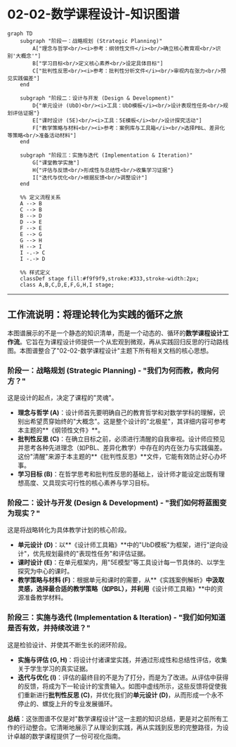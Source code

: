 # 02-02-数学课程设计-知识图谱

```mermaid
graph TD
    subgraph "阶段一：战略规划 (Strategic Planning)"
        A["理念与哲学<br/><i>参考：纲领性文件</i><br/>确立核心教育观<br/>识别'大概念'"]
        B["学习目标<br/>定义核心素养<br/>设定具体目标"]
        C["批判性反思<br/><i>参考：批判性分析文件</i><br/>审视内在张力<br/>预见实践偏差"]
    end

    subgraph "阶段二：设计与开发 (Design & Development)"
        D{"单元设计 (UbD)<br/><i>工具：UbD模板</i><br/>设计表现性任务<br/>规划评估证据"}
        E["课时设计 (5E)<br/><i>工具：5E模板</i><br/>设计探究活动"]
        F["教学策略与材料<br/><i>参考：案例库与工具箱</i><br/>选择PBL、差异化等策略<br/>准备活动材料"]
    end

    subgraph "阶段三：实施与迭代 (Implementation & Iteration)"
        G["课堂教学实施"]
        H{"评估与反馈<br/>形成性与总结性<br/>收集学习证据"}
        I["迭代与优化<br/>根据反馈<br/>调整设计"]
    end

    %% 定义流程关系
    A --> B
    C --> B
    B --> D
    D --> E
    F --> E
    E --> G
    G --> H
    H --> I
    I -.-> C
    I -.-> D

    %% 样式定义
    classDef stage fill:#f9f9f9,stroke:#333,stroke-width:2px;
    class A,B,C,D,E,F,G,H,I stage;
```

---

## 工作流说明：将理论转化为实践的循环之旅

本图谱展示的不是一个静态的知识清单，而是一个动态的、循环的**数学课程设计工作流**。它旨在为课程设计师提供一个从宏观到微观，再从实践回归反思的行动路线图。本图谱整合了"02-02-数学课程设计"主题下所有相关文档的核心思想。

### 阶段一：战略规划 (Strategic Planning) - "我们为何而教，教向何方？"

这是设计的起点，决定了课程的"灵魂"。

- **理念与哲学 (A)**：设计师首先要明确自己的教育哲学和对数学学科的理解，识别出希望贯穿始终的"大概念"。这是整个设计的"北极星"，其详细内容可参考本主题的**《纲领性文件》**。
- **批判性反思 (C)**：在确立目标之前，必须进行清醒的自我审视。设计师应预见并思考各种先进理念（如PBL、差异化教学）中存在的内在张力与实践偏差。这份"清醒"来源于本主题的**《批判性反思》**文件，它能有效防止好心办坏事。
- **学习目标 (B)**：在哲学思考和批判性反思的基础上，设计师才能设定出既有理想高度、又具现实可行性的核心素养与学习目标。

### 阶段二：设计与开发 (Design & Development) - "我们如何将蓝图变为现实？"

这是将战略转化为具体教学计划的核心阶段。

- **单元设计 (D)**：以**《设计师工具箱》**中的"UbD模板"为框架，进行"逆向设计"，优先规划最终的"表现性任务"和评估证据。
- **课时设计 (E)**：在单元框架内，用"5E模型"等工具设计每一节具体的、以学生探究为中心的课时。
- **教学策略与材料 (F)**：根据单元和课时的需要，从**《实践案例解析》**中汲取灵感，选择最合适的教学策略（如PBL），并利用**《设计师工具箱》**中的资源准备教学材料。

### 阶段三：实施与迭代 (Implementation & Iteration) - "我们如何知道是否有效，并持续改进？"

这是检验设计、并使其不断生长的闭环阶段。

- **实施与评估 (G, H)**：将设计付诸课堂实践，并通过形成性和总结性评估，收集关于学生学习的真实证据。
- **迭代与优化 (I)**：评估的最终目的不是为了打分，而是为了改进。从评估中获得的反馈，将成为下一轮设计的宝贵输入。如图中虚线所示，这些反馈将促使我们重新进行**批判性反思 (C)**，并优化我们的**单元设计 (D)**，从而形成一个永不停止的、螺旋上升的专业发展循环。

**总结**：这张图谱不仅是对"数学课程设计"这一主题的知识总结，更是对之前所有工作的行动整合。它清晰地展示了从理论到实践，再从实践到反思的完整路径，为设计卓越的数学课程提供了一份可视化指南。
